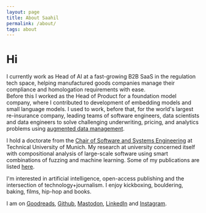 ```yaml
---
layout: page
title: About Saahil
permalink: /about/
tags: about
---
```


# Hi
I currently work as Head of AI at a fast-growing B2B SaaS in the regulation tech space, helping manufactured goods companies manage their compliance and homologation requirements with ease.  
Before this I worked as the Head of Product for a foundation model company, where I contributed to development of embedding models and small language models. 
I used to work, before that, for the world's largest re-insurance company, leading teams of software engineers, data scientists and data engineers to solve challenging underwriting, pricing, and analytics problems using [augmented data management](https://www2.deloitte.com/nl/nl/pages/enterprise-technology-and-performance/articles/augmented-data-management-beyond-the-hype.html).

I hold a doctorate from the [Chair of Software and Systems Engineering](https://www.in.tum.de/en/i04/homepage/) at Technical University of Munich.
My research at university concerned itself with compositional analysis of large-scale software using smart combinations of fuzzing and machine learning. 
Some of my publications are listed [here](https://scholar.google.com/citations?user=CB8116EAAAAJ&hl=en). 

I'm interested in artificial intelligence, open-access publishing and the intersection of technology+journalism. I enjoy kickboxing, bouldering, baking, films, hip-hop and books.

I am on [Goodreads](https://www.goodreads.com/user/show/4789323-saahil-ognawala), [Github](https://github.com/saahil), [Mastodon](https://fosstodon.org/@saahil), [LinkedIn](https://de.linkedin.com/in/saahilognawala) and [Instagram](https://www.instagram.com/saahil_in/?hl=en). 
